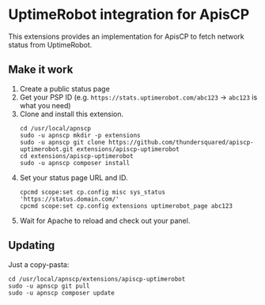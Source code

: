 # UptimeRobot integration for ApisCP

This extensions provides an implementation for ApisCP to fetch network status from UptimeRobot.

## Make it work

1. Create a public status page
2. Get your PSP ID (e.g. `https://stats.uptimerobot.com/abc123` &rarr; `abc123` is what you need)
3. Clone and install this extension.
   ```
   cd /usr/local/apnscp
   sudo -u apnscp mkdir -p extensions
   sudo -u apnscp git clone https://github.com/thundersquared/apiscp-uptimerobot.git extensions/apiscp-uptimerobot
   cd extensions/apiscp-uptimerobot
   sudo -u apnscp composer install
   ```
4. Set your status page URL and ID.
   ```
   cpcmd scope:set cp.config misc sys_status 'https://status.domain.com/'
   cpcmd scope:set cp.config extensions uptimerobot_page abc123
   ```
5. Wait for Apache to reload and check out your panel.

## Updating

Just a copy-pasta:
```
cd /usr/local/apnscp/extensions/apiscp-uptimerobot
sudo -u apnscp git pull
sudo -u apnscp composer update
```
